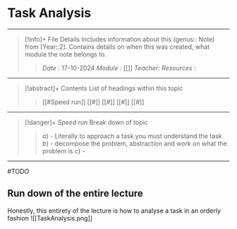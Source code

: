 # Task Analysis
---
> [!info]+ File Details
> Includes information about this (genus:: Note) from [Year::2]. Contains details on when this was created, what module the note belongs to.
> > *Date :*  17-10-2024
> > *Module :* [[]]
> > *Teacher*: 
> > *Resources :*

---
> [!abstract]+ Contents
> List of headings within this topic
> > [[#Speed run]]
> [[#]]
> [[#]]
> [[#]]
> [[#]]

--- 
> [!danger]+ *Speed run*
> Break down of topic 
> > $a)$ -  Literally to approach a task you must understand the task
> $b)$ - decompose the problem, abstraction and work on what the problem is
> $c)$ - 

---

#TODO 

## Run down of the entire lecture
Honestly, this entirety of the lecture is how to analyse a task in an orderly fashion
![[TaskAnalysis.png]]

